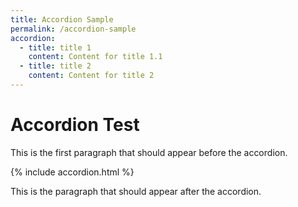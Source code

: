```yaml
---
title: Accordion Sample
permalink: /accordion-sample
accordion:
  - title: title 1
    content: Content for title 1.1
  - title: title 2
    content: Content for title 2
---
```


# Accordion Test

This is the first paragraph that should appear before the accordion.

{% include accordion.html %}

This is the paragraph that should appear after the accordion.